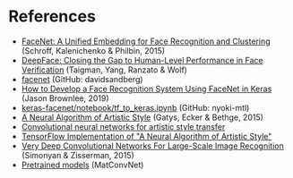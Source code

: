 # References

- [FaceNet: A Unified Embedding for Face Recognition and Clustering](https://arxiv.org/pdf/1503.03832.pdf) (Schroff, Kalenichenko & Philbin, 2015)
- [DeepFace: Closing the Gap to Human-Level Performance in Face Verification](https://research.fb.com/wp-content/uploads/2016/11/deepface-closing-the-gap-to-human-level-performance-in-face-verification.pdf) (Taigman, Yang, Ranzato & Wolf)
- [facenet](https://github.com/davidsandberg/facenet) (GitHub: davidsandberg)
- [How to Develop a Face Recognition System Using FaceNet in Keras](https://machinelearningmastery.com/how-to-develop-a-face-recognition-system-using-facenet-in-keras-and-an-svm-classifier/) (Jason Brownlee, 2019)
- [keras-facenet/notebook/tf_to_keras.ipynb](https://github.com/nyoki-mtl/keras-facenet/blob/master/notebook/tf_to_keras.ipynb) (GitHub: nyoki-mtl)
- [A Neural Algorithm of Artistic Style](https://arxiv.org/abs/1508.06576) (Gatys, Ecker & Bethge, 2015)
- [Convolutional neural networks for artistic style transfer](https://harishnarayanan.org/writing/artistic-style-transfer/)
- [TensorFlow Implementation of "A Neural Algorithm of Artistic Style"](http://www.chioka.in/tensorflow-implementation-neural-algorithm-of-artistic-style)
- [Very Deep Convolutional Networks For Large-Scale Image Recognition](https://arxiv.org/pdf/1409.1556.pdf) (Simonyan & Zisserman, 2015)
- [Pretrained models](https://www.vlfeat.org/matconvnet/pretrained/) (MatConvNet)